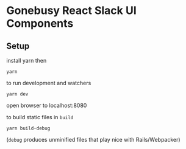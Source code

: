# Gonebusy React Slack UI Components

## Setup

install yarn then

`yarn`

to run development and watchers

`yarn dev  `

open browser to localhost:8080

to build static files in `build`

`yarn build-debug`

(`debug` produces unminified files that play nice with Rails/Webpacker)
